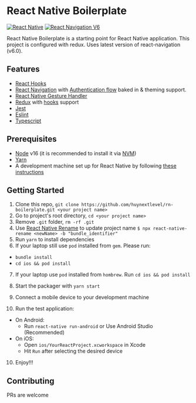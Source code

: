 # React Native Boilerplate

[![React Native](https://img.shields.io/badge/React%20Native-v0.71.11-green.svg)](https://facebook.github.io/react-native/)
[![React Navigation V6](https://img.shields.io/badge/React%20Navigation-v6.0-blue.svg)](https://reactnavigation.org/)

React Native Boilerplate is a starting point for React Native application. This project is configured with redux.
Uses latest version of react-navigation (v6.0).

## Features
- [React Hooks](https://reactjs.org/docs/hooks-intro.html)
- [React Navigation](https://reactnavigation.org/) with [Authentication flow](https://reactnavigation.org/docs/auth-flow) baked in & theming support.
- [React Native Gesture Handler](https://github.com/kmagiera/react-native-gesture-handler)
- [Redux](http://redux.js.org/) with [hooks](https://react-redux.js.org/api/hooks) support
- [Jest](https://facebook.github.io/jest/)
- [Eslint](http://eslint.org/)
- [Typescript](https://www.typescriptlang.org/)
  
## Prerequisites

- [Node](https://nodejs.org) v16 (it is recommended to install it via [NVM](https://github.com/creationix/nvm))
- [Yarn](https://yarnpkg.com/)
- A development machine set up for React Native by following [these instructions](https://facebook.github.io/react-native/docs/getting-started.html)

## Getting Started

1. Clone this repo, `git clone https://github.com/huynextlevel/rn-boilerplate.git <your project name>`
2. Go to project's root directory, `cd <your project name>`
3. Remove `.git` folder, `rm -rf .git`
4. Use [React Native Rename](https://github.com/junedomingo/react-native-rename) to update project name `$ npx react-native-rename <newName> -b "bundle_identifier"`
5. Run `yarn` to install dependencies
6. If your laptop still use `pod` installed from `gem`. Please run:
  - `bundle install`
  - `cd ios && pod install`
7. If your laptop use `pod` installed from `hombrew`. Run `cd ios && pod install`

8. Start the packager with `yarn start`
9. Connect a mobile device to your development machine
10. Run the test application:

- On Android:
  - Run `react-native run-android` or Use Android Studio (Recommended)
- On iOS:
  - Open `ios/YourReactProject.xcworkspace` in Xcode
  - Hit `Run` after selecting the desired device

10. Enjoy!!!

## Contributing

PRs are welcome
